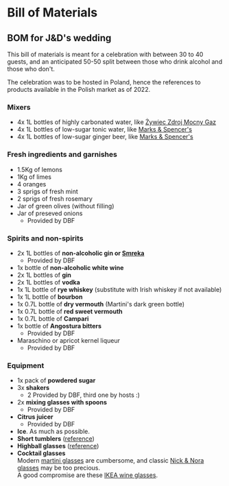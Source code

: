 # Bill of Materials

## BOM for J&D's wedding
This bill of materials is meant for a celebration with between 30 to 40 guests, and an anticipated 50-50 split between those who drink alcohol and those who don't.

The celebration was to be hosted in Poland, hence the references to products available in the Polish market as of 2022.

### Mixers
- 4x 1L bottles of highly carbonated water, like [Żywiec Zdroj Mocny Gaz](https://www.frisco.pl/pid,5544/n,zywiec-zdroj-mocny-gaz/stn,product)
- 4x 1L bottles of low-sugar tonic water, like [Marks & Spencer's](https://www.frisco.pl/pid,134836/n,marks---spencer-napoj-gazowany-indian-tonic-water-(bez-cukru)/stn,product)
- 4x 1L bottles of low-sugar ginger beer, like [Marks & Spencer's](https://www.frisco.pl/pid,122055/n,marks---spencer-niskokaloryczny-gazowany-napoj-imbirowy-ze-slodzikiem/stn,product)

### Fresh ingredients and garnishes
- 1.5Kg of lemons
- 1Kg of limes
- 4 oranges
- 3 sprigs of fresh mint
- 2 sprigs of fresh rosemary 
- Jar of green olives (without filling)
- Jar of preseved onions
    - Provided by DBF

### Spirits and non-spirits
- 2x 1L bottles of **non-alcoholic gin or [Smreka](https://balkanlunchbox.com/fermented-juniper-berry-juice-smreka/)**
    - Provided by DBF
- 1x bottle of **non-alcoholic white wine**
- 2x 1L bottles of **gin**
- 2x 1L bottles of **vodka**
- 1x 1L bottle of **rye whiskey** (substitute with Irish whiskey if not available)
- 1x 1L bottle of **bourbon**
- 1x 0.7L bottle of **dry vermouth** (Martini's dark green bottle)
- 1x 0.7L bottle of **red sweet vermouth**
- 1x 0.7L bottle of **Campari**
- 1x bottle of **Angostura bitters**
    - Provided by DBF
- Maraschino or apricot kernel liqueur
    - Provided by DBF

### Equipment
- 1x pack of **powdered sugar**
- 3x **shakers**
    - 2 Provided by DBF, third one by hosts :)
- 2x **mixing glasses with spoons**
    - Provided by DBF
- **Citrus juicer**
    - Provided by DBF
- **Ice**. As much as possible.
- **Short tumblers** ([reference](https://commons.wikimedia.org/wiki/Category:Tumblers_(drinking_glasses)#/media/File:Trinkglas,_Tumbler-Form.jpg))
- **Highball glasses** ([reference](https://upload.wikimedia.org/wikipedia/commons/c/c8/Highball_Glass_%28Tumbler%29.svg))
- **Cocktail glasses**  
Modern [martini glasses](https://en.wikipedia.org/wiki/Cocktail_glass) are cumbersome, and classic [Nick & Nora glasses](https://www.crateandbarrel.com/nick-and-nora-glass/s444582) may be too precious.  
A good compromise are these [IKEA wine glasses](https://www.ikea.com/pl/pl/p/foersiktigt-kieliszek-do-wina-80300207/).